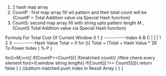 1. 2 hash map array 
2. CountP : first map array fill wil pattern and their total count will be {CountP = Total Addition value via Special Hash function}
3. CountS: second map array fill with string upto pattern length M , {CountS Total Addition value via Special Hash function}

Formula For Total Cost Of Current Window 
  0 1 2 -----------Index
  A B C 
  | | |
  1 2 3 -----------Hash Value
  Total = 0 
    for (){
        Total = (Total + Hash Value * 26 To Power Index ) % P 
    }
    
for(i=M;i<n){
    if(CountP==CountS){
        if(matched count){
            //Noe check every element
            for(i=0;window string length){
                if(Count[i] !== CountS[i]){
                    return false
                }
            }
            //patturn matched
            push index in Result Array
        }
    }
}
